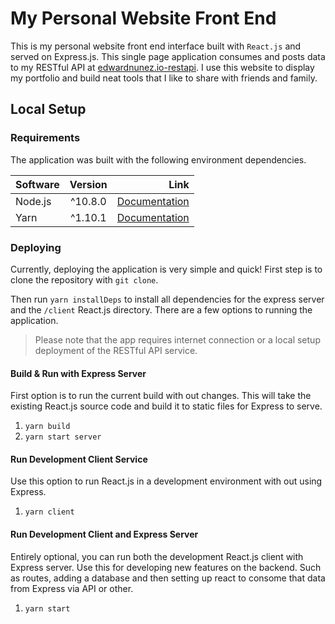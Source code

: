 # My Personal Website Front End

This is my personal website front end interface built with `React.js` and served on Express.js. This single page application consumes and posts data to my RESTful API at [edwardnunez.io-restapi](https://github.com/dotRollen/edwardnunez.io-restapi). I use this website to display my portfolio and build neat tools that I like to share with friends and family.

## Local Setup
### Requirements
The application was built with the following environment dependencies.

| Software        | Version           | Link  |
| ------------- |:-------------:| -----:|
| Node.js | ^10.8.0 | [Documentation](https://nodejs.org/dist/latest-v10.x/docs/api/) |
| Yarn | ^1.10.1 | [Documentation](https://yarnpkg.com/en/docs/usage) |

### Deploying

Currently, deploying the application is very simple and quick! First step is to clone the repository with `git clone`.

Then run `yarn installDeps` to install all dependencies for the express server and the `/client` React.js directory. There are a few options to running the application. 

> Please note that the app requires internet connection or a local setup deployment of the RESTful API service. 

#### Build & Run with Express Server

First option is to run the current build with out changes. This will take the existing React.js source code and build it to static files for Express to serve.

1. `yarn build`
2. `yarn start server`

#### Run Development Client Service

Use this option to run React.js in a development environment with out using Express.

1. `yarn client`

#### Run Development Client and Express Server

Entirely optional, you can run both the development React.js client with Express server. Use this for developing new features on the backend. Such as routes, adding a database and then setting up react to consome that data from Express via API or other.

1. `yarn start`